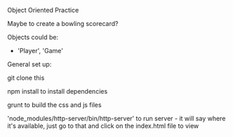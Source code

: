 Object Oriented Practice

Maybe to create a bowling scorecard?

Objects could be:
- 'Player', 'Game'







General set up:

git clone this

npm install to install dependencies

grunt to build the css and js files

'node_modules/http-server/bin/http-server' to run server - it will say where it's available, just go to that and click on the index.html file to view
